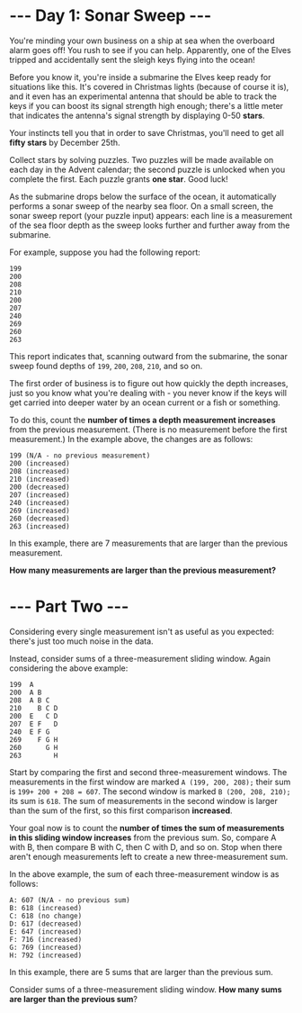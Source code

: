 # --- Day 1: Sonar Sweep ---

You're minding your own business on a ship at sea when the overboard alarm goes
off! You rush to see if you can help. Apparently, one of the Elves tripped and
accidentally sent the sleigh keys flying into the ocean!

Before you know it, you're inside a submarine the Elves keep ready for
situations like this. It's covered in Christmas lights (because of course it
is), and it even has an experimental antenna that should be able to track the
keys if you can boost its signal strength high enough; there's a little meter
that indicates the antenna's signal strength by displaying 0-50 **stars**.

Your instincts tell you that in order to save Christmas, you'll need to get all
**fifty stars** by December 25th.

Collect stars by solving puzzles. Two puzzles will be made available on each
day in the Advent calendar; the second puzzle is unlocked when you complete the
first. Each puzzle grants **one star**. Good luck!

As the submarine drops below the surface of the ocean, it automatically
performs a sonar sweep of the nearby sea floor. On a small screen, the sonar
sweep report (your puzzle input) appears: each line is a measurement of the sea
floor depth as the sweep looks further and further away from the submarine.

For example, suppose you had the following report:

    199
    200
    208
    210
    200
    207
    240
    269
    260
    263

This report indicates that, scanning outward from the submarine, the sonar
sweep found depths of `199`, `200`, `208`, `210`, and so on.

The first order of business is to figure out how quickly the depth increases,
just so you know what you're dealing with - you never know if the keys will get
carried into deeper water by an ocean current or a fish or something.

To do this, count the **number of times a depth measurement increases** from the
previous measurement. (There is no measurement before the first measurement.)
In the example above, the changes are as follows:

    199 (N/A - no previous measurement)
    200 (increased)
    208 (increased)
    210 (increased)
    200 (decreased)
    207 (increased)
    240 (increased)
    269 (increased)
    260 (decreased)
    263 (increased)

In this example, there are 7 measurements that are larger than the previous
measurement.

**How many measurements are larger than the previous measurement?**


# --- Part Two ---
Considering every single measurement isn't as useful as you expected: there's
just too much noise in the data.

Instead, consider sums of a three-measurement sliding window. Again considering
the above example:

    199  A      
    200  A B    
    208  A B C  
    210    B C D
    200  E   C D
    207  E F   D
    240  E F G  
    269    F G H
    260      G H
    263        H

Start by comparing the first and second three-measurement windows. The
measurements in the first window are marked `A (199, 200, 208);` their sum is
`199+ 200 + 208 = 607`. The second window is marked  `B (200, 208, 210);` its
sum is `618`. The sum of measurements in the second window is larger than the 
sum of the first, so this first comparison **increased**.

Your goal now is to count the **number of times the sum of measurements in this sliding window increases**
from the previous sum. So, compare A with B, then compare B with C, then C with D, and so on. Stop when there aren't enough
measurements left to create a new three-measurement sum.

In the above example, the sum of each three-measurement window is as follows:

    A: 607 (N/A - no previous sum)
    B: 618 (increased)
    C: 618 (no change)
    D: 617 (decreased)
    E: 647 (increased)
    F: 716 (increased)
    G: 769 (increased)
    H: 792 (increased)

In this example, there are 5 sums that are larger than the previous sum.

Consider sums of a three-measurement sliding window. **How many sums are larger than the previous sum**?
